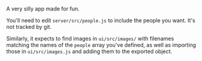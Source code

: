 A very silly app made for fun.

You'll need to edit `server/src/people.js` to include the people you want. It's not tracked by git.

Similarly, it expects to find images in `ui/src/images/` with filenames matching the names of the `people` array you've defined,
as well as importing those in `ui/src/images.js` and adding them to the exported object.
